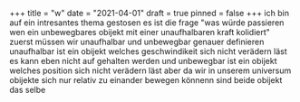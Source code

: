 +++
title = "w"
date = "2021-04-01"
draft = true
pinned = false
+++
ich bin auf ein intresantes thema gestosen es ist die frage "was würde passieren wen ein unbewegbares obijekt mit einer unaufhalbaren kraft kolidiert" zuerst müssen wir unaufhalbar und unbewegbar genauer definieren unaufhalbar ist ein obijekt welches geschwindikeit sich nicht verädern läst es kann eben nicht auf gehalten werden und unbewegbar ist ein obijekt welches position sich nicht verädern läst aber da wir in unserem universum obijekte sich nur relativ zu einander bewegen könnenn sind beide obijekt das selbe